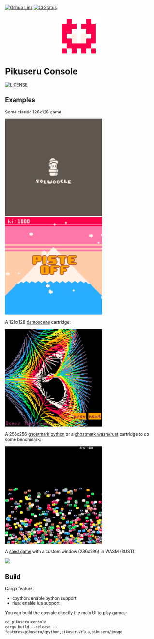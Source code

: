 <!-- PROJECT BADGES -->
<!--
*** I'm using markdown "reference style" links for readability.
*** Reference links are enclosed in brackets [ ] instead of parentheses ( ).
*** See the bottom of this document for the declaration of the reference variables
*** for contributors-url, forks-url, etc. This is an optional, concise syntax you may use.
*** https://www.markdownguide.org/basic-syntax/#reference-style-links
-->
[![Github Link][github badge]][github link]
[![CI Status][ci badge]][ci link]

<!-- PROJECT LOGO -->
<p align="center">
  <img src="pikuseru.gif">
</p>

<!-- ABOUT THE PROJECT -->
# Pikuseru Console 

[![LICENSE](https://img.shields.io/badge/license-MIT-blue.svg)](https://github.com/PikuseruConsole/pikuseru-console/blob/master/LICENSE.md)

 
## Examples

Some classic 128x128 game:

<img src="docs/dino.gif" width="320">
<img src="docs/ski.gif" width="320">


A 128x128 [demoscene](https://github.com/PikuseruConsole/pikuseru-examples/tree/master/pik/demoscene.pik) cartridge:

<img src="docs/demoscene.gif" width="320">


A 256x256 [ghostmark python](https://github.com/PikuseruConsole/pikuseru-examples/tree/master/pik/ghostmark_py.pik) or a [ghostmark wasm/rust](https://github.com/PikuseruConsole/pikuseru-examples/tree/master/wasm/ghostmark/rust) cartridge to do some benchmark:

<img src="docs/ghostmark.gif" width="320">

A [sand game](https://github.com/PikuseruConsole/Sable) with a custom window (286x286) in WASM (RUST):

<img src="docs/sable.gif" width="320">

## Build

Cargo feature:
  * cpython: enable python support
  * rlua: enable lua support

You can build the console directly the main UI to play games:
```
cd pikuseru-console
cargo build --release --features=pikuseru/cpython,pikuseru/rlua,pikuseru/image
```

[github badge]: https://img.shields.io/badge/github-pikuseruconsole/pikuseruconsole-8da0cb?style=for-the-badge&logo=github
[github link]: https://github.com/PikuseruConsole/pikuseru-console
[ci link]: https://github.com/PikuseruConsole/pikuseru-console/actions
[ci badge]: https://img.shields.io/github/actions/workflow/status/PikuseruConsole/pikuseru-console/rust.yml?branch=main&style=for-the-badge&logo=github-actions&logoColor=white
